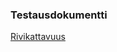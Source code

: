### Testausdokumentti

[Rivikattavuus](https://htmlpreview.github.io/?https://github.com/mkmoisio/Kebab-Delivery-Problem/blob/master/doc/jacoco/html/index.html)
